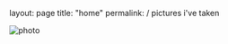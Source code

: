 layout: page
title: "home"
permalink: /
pictures i've taken

![photo](/photos/20231001-DSC03933.jpg)